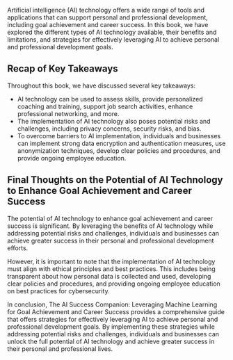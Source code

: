 
Artificial intelligence (AI) technology offers a wide range of tools and applications that can support personal and professional development, including goal achievement and career success. In this book, we have explored the different types of AI technology available, their benefits and limitations, and strategies for effectively leveraging AI to achieve personal and professional development goals.

Recap of Key Takeaways
----------------------

Throughout this book, we have discussed several key takeaways:

* AI technology can be used to assess skills, provide personalized coaching and training, support job search activities, enhance professional networking, and more.
* The implementation of AI technology also poses potential risks and challenges, including privacy concerns, security risks, and bias.
* To overcome barriers to AI implementation, individuals and businesses can implement strong data encryption and authentication measures, use anonymization techniques, develop clear policies and procedures, and provide ongoing employee education.

Final Thoughts on the Potential of AI Technology to Enhance Goal Achievement and Career Success
-----------------------------------------------------------------------------------------------

The potential of AI technology to enhance goal achievement and career success is significant. By leveraging the benefits of AI technology while addressing potential risks and challenges, individuals and businesses can achieve greater success in their personal and professional development efforts.

However, it is important to note that the implementation of AI technology must align with ethical principles and best practices. This includes being transparent about how personal data is collected and used, developing clear policies and procedures, and providing ongoing employee education on best practices for cybersecurity.

In conclusion, The AI Success Companion: Leveraging Machine Learning for Goal Achievement and Career Success provides a comprehensive guide that offers strategies for effectively leveraging AI to achieve personal and professional development goals. By implementing these strategies while addressing potential risks and challenges, individuals and businesses can unlock the full potential of AI technology and achieve greater success in their personal and professional lives.